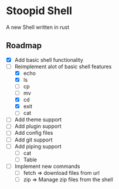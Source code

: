 # Stoopid Shell

A new Shell written in rust

## Roadmap

- [X] Add basic shell functionality
- [ ] Reimplement alot of basic shell features
  - [X] echo
  - [X] ls
  - [ ] cp
  - [ ] mv
  - [X] cd
  - [X] exit
  - [ ] cat
- [ ] Add theme support
- [ ] Add plugin support
- [ ] Add config files
- [ ] Add git support
- [ ] Add piping support
  - [ ] cat
  - [ ] Table
- [ ] Implement new commands
  - [ ] fetch => download files from url
  - [ ] zip => Manage zip files from the shell

